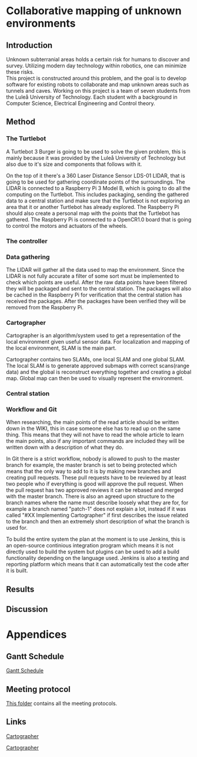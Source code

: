 # Collaborative mapping of unknown environments

## Introduction 
<p>
Unknown subterranial areas holds a certain risk for humans to discover and survey. Utilizing modern day technology within robotics, one can minimize these risks.<br>
This project is constructed around this problem, and the goal is to develop software for existing robots to collaborate and map unknown areas such as tunnels and caves. Working on this project is a team of seven students from the Luleå University of Technology. Each student with a background in Computer Science, Electrical Engineering and Control theory.
</p>

## Method

### The Turtlebot
<p>
A Turtlebot 3 Burger is going to be used to solve the given problem, this is mainly because it was provided by the Luleå University of Technology but also due to it's size and components that follows with it.
</p>
<p>
On the top of it there's a 360 Laser Distance Sensor LDS-01 LIDAR, that is going to be used for gathering coordinate points of the surroundings. The LIDAR is connected to a Raspberry Pi 3 Model B, which is going to do all the computing on the Turtlebot. This includes packaging, sending the gathered data to a central station and make sure that the Turtlebot is not exploring an area that it or another Turtlebot has already explored. The Raspberry Pi should also create a personal map with the points that the Turtlebot has gathered. The Raspberry Pi is connected to a OpenCR1.0 board that is going to control the motors and actuators of the wheels.
</p>

### The controller
<p>
</p>

### Data gathering
<p>
The LIDAR will gather all the data used to map the environment. Since the LIDAR is not fully accurate a filter of some sort must be implemented to check which points are useful. After the raw data points have been filtered they will be packaged and sent to the central station. The packages will also be cached in the Raspberry Pi for verification that the central station has received the packages. After the packages have been verified they will be removed from the Raspberry Pi.
</p>

### Cartographer
<p>
Cartographer is an algorithm/system used to get a representation of the local environment given useful sensor data. For localization and mapping of the local environment, SLAM is the main part. 

Cartographer contains two SLAMs, one local SLAM and one global SLAM. The local SLAM is to generate approved submaps with correct scans(range data) and the global is reconstruct everything together and creating a global map. Global map can then be used to visually represent the environment.
</p>

### Central station
<p>
</p>

### Workflow and Git
<p>
When researching, the main points of the read article should be written down in the WIKI, this in case someone else has to read up on the same thing. This means that they will not have to read the whole article to learn the main points, also if any important commands are included they will be written down with a description of what they do.
  
In Git there is a strict workflow, nobody is allowed to push to the master branch for example, the master branch is set to being protected which means that the only way to add to it is by making new branches and creating pull requests. These pull requests have to be reviewed by at least two people who if everything is good will approve the pull request. When the pull request has two approved reviews it can be rebased and merged with the master branch.
There is also an agreed upon structure to the branch names where the name must describe loosely what they are for, for example a branch named "patch-1" does not explain a lot, instead if it was called "#XX Implementing Cartographer" if first describes the issue related to the branch and then an extremely short description of what the branch is used for.

To build the entire system the plan at the moment is to use Jenkins, this is an open-source continious integration program which means it is not directly used to build the system but plugins can be used to add a build functionality depending on the language used. Jenkins is also a testing and reporting platform which means that it can automatically test the code after it is built.
</p>

## Results
<p>
</p>

## Discussion
<p>
</p>

# Appendices

## Gantt Schedule
[Gantt Schedule](ProjectPlan.gan)

## Meeting protocol
<p>
  <a href="https://drive.google.com/open?id=1PeUxJ5jHCUijahTg3dwKI38IQUg2Elm8">This folder</a> contains all the meeting protocols.
</p>

## Links
<p>
  <a href="https://google-cartographer-ros.readthedocs.io/en/latest/algo_walkthrough.html">Cartographer</a>  
</p>
<p>
  <a href="https://google-cartographer-ros.readthedocs.io/en/latest/algo_walkthrough.html">Cartographer</a>  
</p>
